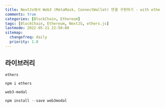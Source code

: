 ```yaml
---
title: NextJs에서 Web3 (MetaMask, ConnectWallet) 연결 구현하기 - with ethers.js / web3Modal
comments: true
categories: [BlockChain, Ethereum]
tags: [BlockChain, Ethereum, NextJS, ethers.js]
lastmode: 2022-05-21 22:50:00
sitemap:
  changefreq: daily
  priority: 1.0
---
```


## 라이브러리

`ethers`

```powershell
npm i ethers
```

`web3-modal`

```powershell
npm install --save web3modal
```
